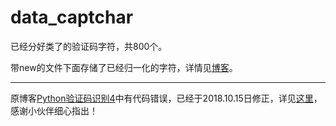 # data_captchar

已经分好类了的验证码字符，共800个。

带new的文件下面存储了已经归一化的字符，详情见[博客](http://www.hi-roy.com/2018/01/06/python%E9%AA%8C%E8%AF%81%E7%A0%81%E8%AF%86%E5%88%AB%E5%AE%9E%E6%88%982/)。


----

原博客[Python验证码识别4](http://www.hi-roy.com/2017/09/22/Python%E9%AA%8C%E8%AF%81%E7%A0%81%E8%AF%86%E5%88%AB4/)中有代码错误，已经于2018.10.15日修正，详见[这里](https://github.com/shenyushun/data_captchar/issues/1)，感谢小伙伴细心指出！
